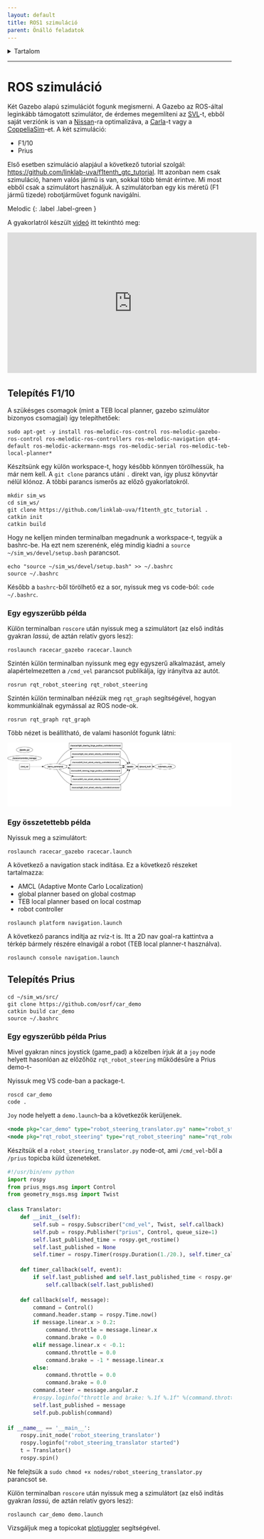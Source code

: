 ```yaml
---
layout: default
title: ROS1 szimuláció
parent: Önálló feladatok
---
```


 

<details markdown="block">
  <summary>
    Tartalom
  </summary>
  {: .text-delta }
1. TOC
{:toc}
</details>

---



# ROS szimuláció

Két Gazebo alapú szimulációt fogunk megismerni. A Gazebo az ROS-által leginkább támogatott szimulátor, de érdemes megemlíteni az [SVL](https://github.com/lgsvl/simulator)-t, ebből saját verziónk is van a [Nissan](https://github.com/szenergy/nissanleaf-lgsvl)-ra optimalizáva, a [Carla](https://github.com/carla-simulator)-t vagy a [CoppeliaSim](https://www.coppeliarobotics.com/)-et. A két szimuláció:
- F1/10
- Prius

Első esetben szimuláció alapjául a következő tutorial szolgál: https://github.com/linklab-uva/f1tenth_gtc_tutorial. Itt azonban nem csak szimuláció, hanem valós jármű is van, sokkal több témát érintve. Mi most ebből csak a szimulátort használjuk. A szimulátorban egy kis méretű (F1 jármű tizede) robotjárművet fogunk navigálni.

Melodic
{: .label .label-green }


A gyakorlatról készült [videó](https://www.youtube.com/watch?v=wdRD2X2hpKI) itt tekinthtó meg:

<iframe width="560" height="315" src="https://www.youtube.com/embed/wdRD2X2hpKI" title="YouTube video player" frameborder="0" allow="accelerometer; autoplay; clipboard-write; encrypted-media; gyroscope; picture-in-picture; web-share" allowfullscreen></iframe>

## Telepítés F1/10


A szükésges csomagok (mint a TEB local planner, gazebo szimulátor bizonyos csomagjai) így telepíthetőek:
```
sudo apt-get -y install ros-melodic-ros-control ros-melodic-gazebo-ros-control ros-melodic-ros-controllers ros-melodic-navigation qt4-default ros-melodic-ackermann-msgs ros-melodic-serial ros-melodic-teb-local-planner*
```

Készítsünk egy külön workspace-t, hogy később könnyen törölhessük, ha már nem kell. A `git clone` parancs utáni `.` direkt van, így plusz könyvtár nélül klónoz. A többi parancs ismerős az előző gyakorlatokról.

```
mkdir sim_ws
cd sim_ws/
git clone https://github.com/linklab-uva/f1tenth_gtc_tutorial .
catkin init
catkin build
```

Hogy ne kelljen minden terminalban megadnunk a workspace-t, tegyük a bashrc-be. Ha ezt nem szerenénk, elég mindig kiadni a `source ~/sim_ws/devel/setup.bash` parancsot.

```
echo "source ~/sim_ws/devel/setup.bash" >> ~/.bashrc
source ~/.bashrc
```
Később a `bashrc`-ből törölhető ez a sor, nyissuk meg vs code-ból: `code ~/.bashrc`.

### Egy egyszerűbb példa

Külön terminalban `roscore` után nyissuk meg a szimulátort (az első indítás gyakran *lassú*, de aztán relatív gyors lesz):

```
roslaunch racecar_gazebo racecar.launch
```
Szintén külön terminalban nyissunk meg egy egyszerű alkalmazást, amely alapértelmezetten a `/cmd_vel` parancsot publikálja, így irányítva az autót.

```
rosrun rqt_robot_steering rqt_robot_steering
```

Szintén külön terminalban néézük meg `rqt_graph` segítségével, hogyan kommunkiálnak egymással az ROS node-ok.

```
rosrun rqt_graph rqt_graph
```

Több nézet is beállítható, de valami hasonlót fogunk látni:

![](https://raw.githubusercontent.com/horverno/ros-gyakorlatok/master/4-szimulacio/others/rosgraph01.svg)

### Egy összetettebb példa

Nyissuk meg a szimulátort:

```
roslaunch racecar_gazebo racecar.launch
```

A következő a navigation stack indítása. Ez a következő részeket tartalmazza:

- AMCL (Adaptive Monte Carlo Localization)
- global planner based on global costmap
- TEB local planner based on local costmap
- robot controller

```
roslaunch platform navigation.launch
```

A következő parancs indítja az rviz-t is. Itt a 2D nav goal-ra kattintva a térkép bármely részére elnavigál a robot (TEB local planner-t használva).

```
roslaunch console navigation.launch
```

## Telepítés Prius

```
cd ~/sim_ws/src/
git clone https://github.com/osrf/car_demo
catkin build car_demo
source ~/.bashrc
```


### Egy egyszerűbb példa Prius

Mivel gyakran nincs joystick (game_pad) a közelben írjuk át a `joy` node helyett hasonlóan az előzőhöz `rqt_robot_steering` működésűre a Prius demo-t-

Nyissuk meg VS code-ban a package-t.
```
roscd car_demo
code .
```
`Joy` node helyett a `demo.launch`-ba a következők kerüljenek. 

``` xml
<node pkg="car_demo" type="robot_steering_translator.py" name="robot_steering_translator1" output="screen"/>
<node pkg="rqt_robot_steering" type="rqt_robot_steering" name="rqt_robot_st0" />
```

Készítsük el a `robot_steering_translator.py` node-ot, ami `/cmd_vel`-ből a `/prius` topicba küld üzeneteket.

``` python 
#!/usr/bin/env python
import rospy
from prius_msgs.msg import Control
from geometry_msgs.msg import Twist

class Translator:
    def __init__(self):
        self.sub = rospy.Subscriber("cmd_vel", Twist, self.callback)
        self.pub = rospy.Publisher("prius", Control, queue_size=1)
        self.last_published_time = rospy.get_rostime()
        self.last_published = None
        self.timer = rospy.Timer(rospy.Duration(1./20.), self.timer_callback)
        
    def timer_callback(self, event):
        if self.last_published and self.last_published_time < rospy.get_rostime() + rospy.Duration(1.0/20.):
            self.callback(self.last_published)

    def callback(self, message):
        command = Control()
        command.header.stamp = rospy.Time.now()
        if message.linear.x > 0.2:
            command.throttle = message.linear.x
            command.brake = 0.0
        elif message.linear.x < -0.1:
            command.throttle = 0.0
            command.brake = -1 * message.linear.x
        else:
            command.throttle = 0.0
            command.brake = 0.0            
        command.steer = message.angular.z
        #rospy.loginfo("throttle and brake: %.1f %.1f" %(command.throttle, command.brake))
        self.last_published = message
        self.pub.publish(command)

if __name__ == '__main__':
    rospy.init_node('robot_steering_translator')
    rospy.loginfo("robot_steering_translator started")
    t = Translator()
    rospy.spin()
```
Ne felejtsük a `sudo chmod +x nodes/robot_steering_translator.py` parancsot se.

Külön terminalban `roscore` után nyissuk meg a szimulátort (az első indítás gyakran *lassú*, de aztán relatív gyors lesz):

```
roslaunch car_demo demo.launch 
```

Vizsgáljuk meg a topicokat [plotjuggler](https://github.com/facontidavide/PlotJuggler) segítségével. 